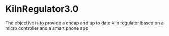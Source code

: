# KilnRegulator3.0
The objective is to provide a cheap and up to date kiln regulator based on a micro controller and a smart phone app
